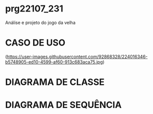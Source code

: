 # prg22107_231
Análise e projeto do jogo da velha

# CASO DE USO
(https://user-images.githubusercontent.com/92868328/224016346-b5748905-ed10-4599-af60-913c683aca75.jpg)

# DIAGRAMA DE CLASSE

# DIAGRAMA DE SEQUÊNCIA
